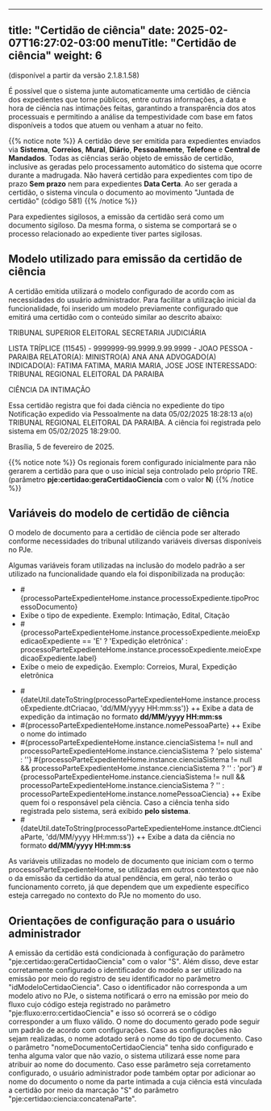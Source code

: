 
---
title: "Certidão de ciência"
date: 2025-02-07T16:27:02-03:00
menuTitle: "Certidão de ciência"
weight: 6
---

(disponível a partir da versão 2.1.8.1.58)

É possível que o sistema junte automaticamente uma certidão de ciência dos expedientes que torne públicos, entre outras informações, a data e hora de ciência nas intimações feitas, garantindo a transparência dos atos processuais e permitindo a análise da tempestividade com base em fatos disponíveis a todos que atuem ou venham a atuar no feito.

{{% notice note %}}
A certidão deve ser emitida para expedientes enviados via **Sistema**, **Correios**, **Mural**, **Diário**, **Pessoalmente**, **Telefone** e **Central de Mandados**. Todas as ciências serão objeto de emissão de certidão, inclusive as geradas pelo processamento automático do sistema que ocorre durante a madrugada. Não haverá certidão para expedientes com tipo de prazo **Sem prazo** nem para expedientes **Data Certa**. Ao ser gerada a certidão, o sistema vincula o documento ao movimento "Juntada de certidão" (código 581)
{{% /notice %}}

Para expedientes sigilosos, a emissão da certidão será como um documento sigiloso. Da mesma forma, o sistema se comportará se o processo relacionado ao expediente tiver partes sigilosas.

## Modelo utilizado para emissão da certidão de ciência

A certidão emitida utilizará o modelo configurado de acordo com as necessidades do usuário administrador. Para facilitar a utilização inicial da funcionalidade, foi inserido um modelo previamente configurado que emitirá uma certidão com o conteúdo similar ao descrito abaixo:

TRIBUNAL SUPERIOR ELEITORAL
SECRETARIA JUDICIÁRIA 

LISTA TRÍPLICE (11545) - 9999999-99.9999.9.99.9999 - JOAO PESSOA - PARAIBA
RELATOR(A): MINISTRO(A) ANA ANA
ADVOGADO(A) INDICADO(A): FATIMA FATIMA, MARIA MARIA, JOSE JOSE
INTERESSADO: TRIBUNAL REGIONAL ELEITORAL DA PARAIBA
 
CIÊNCIA DA INTIMAÇÃO

Essa certidão registra que foi dada ciência no expediente do tipo Notificação expedido via Pessoalmente na data 05/02/2025 18:28:13 a(o) TRIBUNAL REGIONAL ELEITORAL DA PARAIBA. A ciência foi registrada pelo sistema em 05/02/2025 18:29:00.

Brasília, 5 de fevereiro de 2025.

{{% notice note %}}
Os regionais forem configurado inicialmente para não gerarem a certidão para que o uso inicial seja controlado pelo próprio TRE. (parâmetro **pje:certidao:geraCertidaoCiencia** com o valor **N**)
{{% /notice %}}

## Variáveis do modelo de certidão de ciência

O modelo de documento para a certidão de ciência pode ser alterado conforme necessidades do tribunal utilizando variáveis diversas disponíveis no PJe. 

Algumas variáveis foram utilizadas na inclusão do modelo padrão a ser utilizado na funcionalidade quando ela foi disponibilizada na produção:

- #{processoParteExpedienteHome.instance.processoExpediente.tipoProcessoDocumento}
 - Exibe o tipo de expediente. Exemplo: Intimação, Edital, Citação
- #{processoParteExpedienteHome.instance.processoExpediente.meioExpedicaoExpediente == 'E' ? 'Expedição eletrônica' : processoParteExpedienteHome.instance.processoExpediente.meioExpedicaoExpediente.label}
 - Exibe o meio de expedição. Exemplo: Correios, Mural, Expedição eletrônica
+ #{dateUtil.dateToString(processoParteExpedienteHome.instance.processoExpediente.dtCriacao, 'dd/MM/yyyy HH:mm:ss')}
++ Exibe a data de expedição da intimação no formato **dd/MM/yyyy HH:mm:ss**
+ #{processoParteExpedienteHome.instance.nomePessoaParte}
++ Exibe o nome do intimado  
+ #{processoParteExpedienteHome.instance.cienciaSistema != null and processoParteExpedienteHome.instance.cienciaSistema ? 'pelo sistema' : ''} #{processoParteExpedienteHome.instance.cienciaSistema != null && processoParteExpedienteHome.instance.cienciaSistema ? '' : 'por'} #{processoParteExpedienteHome.instance.cienciaSistema != null && processoParteExpedienteHome.instance.cienciaSistema ? '' : processoParteExpedienteHome.instance.nomePessoaCiencia}
++ Exibe quem foi o responsável pela ciência. Caso a ciência tenha sido registrada pelo sistema, será exibido **pelo sistema**.
+ #{dateUtil.dateToString(processoParteExpedienteHome.instance.dtCienciaParte, 'dd/MM/yyyy HH:mm:ss')}
++ Exibe a data da ciência no formato **dd/MM/yyyy HH:mm:ss**
  
As variáveis utilizadas no modelo de documento que iniciam com o termo processoParteExpedienteHome, se utilizadas em outros contextos que não o da emissão da certidão da atual pendência, em geral, não terão o funcionamento correto, já que dependem que um expediente específico esteja carregado no contexto do PJe no momento do uso.

## Orientações de configuração para o usuário administrador

A emissão da certidão está condicionada à configuração do parãmetro "pje:certidao:geraCertidaoCiencia" com o valor "S". Além disso, deve estar corretamente configurado o identificador do modelo a ser utilizado na emissão por meio do registro de seu identificador no parâmetro "idModeloCertidaoCiencia". Caso o identificador não corresponda a um modelo ativo no PJe, o sistema notificará o erro na emissão por meio do fluxo cujo código esteja registrado no parâmetro "pje:fluxo:erro:certidaoCiencia" e isso só ocorrerá se o código corresponder a um fluxo válido. O nome do documento gerado pode seguir um padrão de acordo com configurações. Caso as configurações não sejam realizadas, o nome adotado será o nome do tipo de documento. Caso o parâmetro "nomeDocumentoCertidaoCiencia" tenha sido configurado e tenha alguma valor que não vazio, o sistema utilizará esse nome para atribuir ao nome do documento. Caso esse parâmetro seja corretamento configurado, o usuário administrador pode também optar por adicionar ao nome do documento o nome da parte intimada a cuja ciência está vinculada a certidão por meio da marcação "S" do parâmetro "pje:certidao:ciencia:concatenaParte".
 

